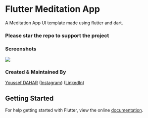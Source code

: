 # Flutter Meditation App
A Meditation App UI template made using flutter and dart.

### Please star the repo to support the project

### Screenshots

<img src="assets/pics/appShots.png"   />

### Created & Maintained By

[Youssef DAHAR](https://github.com/alami2010)
([Instagram](https://www.instagram.com/youssef_dahar_alami)) ([LinkedIn](https://www.linkedin.com/in/youssef.dahar))



## Getting Started

For help getting started with Flutter, view the online
[documentation](https://flutter.dev/).